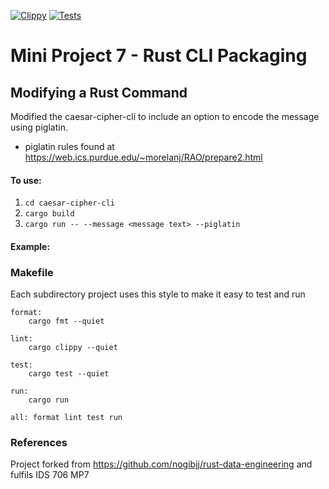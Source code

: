 [![Clippy](https://github.com/nogibjj/rust-data-engineering/actions/workflows/lint.yml/badge.svg)](https://github.com/nogibjj/rust-data-engineering/actions/workflows/lint.yml)
[![Tests](https://github.com/nogibjj/rust-data-engineering/actions/workflows/tests.yml/badge.svg)](https://github.com/nogibjj/rust-data-engineering/actions/workflows/tests.yml)


# Mini Project 7 - Rust CLI Packaging

## Modifying a Rust Command

Modified the caesar-cipher-cli to include an option to encode the message using piglatin.
   - piglatin rules found at https://web.ics.purdue.edu/~morelanj/RAO/prepare2.html

#### To use:
1. ```cd caesar-cipher-cli```
2. ```cargo build```
3. ```cargo run -- --message <message text> --piglatin```

#### Example:



### Makefile

Each subdirectory project uses this style to make it easy to test and run

```
format:
	cargo fmt --quiet

lint:
	cargo clippy --quiet

test:
	cargo test --quiet

run:
	cargo run 

all: format lint test run
```


### References

Project forked from https://github.com/nogibjj/rust-data-engineering and fulfils IDS 706 MP7
